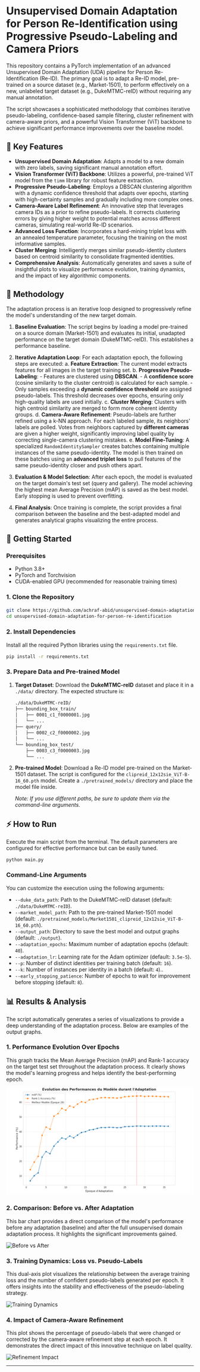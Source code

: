 

# Unsupervised Domain Adaptation for Person Re-Identification using Progressive Pseudo-Labeling and Camera Priors

This repository contains a PyTorch implementation of an advanced Unsupervised Domain Adaptation (UDA) pipeline for Person Re-Identification (Re-ID). The primary goal is to adapt a Re-ID model, pre-trained on a source dataset (e.g., Market-1501), to perform effectively on a new, unlabeled target dataset (e.g., DukeMTMC-reID) without requiring any manual annotation.

The script showcases a sophisticated methodology that combines iterative pseudo-labeling, confidence-based sample filtering, cluster refinement with camera-aware priors, and a powerful Vision Transformer (ViT) backbone to achieve significant performance improvements over the baseline model.

## 🚀 Key Features

- **Unsupervised Domain Adaptation**: Adapts a model to a new domain with zero labels, saving significant manual annotation effort.
- **Vision Transformer (ViT) Backbone**: Utilizes a powerful, pre-trained ViT model from the `timm` library for robust feature extraction.
- **Progressive Pseudo-Labeling**: Employs a DBSCAN clustering algorithm with a dynamic confidence threshold that adapts over epochs, starting with high-certainty samples and gradually including more complex ones.
- **Camera-Aware Label Refinement**: An innovative step that leverages camera IDs as a prior to refine pseudo-labels. It corrects clustering errors by giving higher weight to potential matches across different cameras, simulating real-world Re-ID scenarios.
- **Advanced Loss Function**: Incorporates a hard-mining triplet loss with an annealed temperature parameter, focusing the training on the most informative samples.
- **Cluster Merging**: Intelligently merges similar pseudo-identity clusters based on centroid similarity to consolidate fragmented identities.
- **Comprehensive Analysis**: Automatically generates and saves a suite of insightful plots to visualize performance evolution, training dynamics, and the impact of key algorithmic components.

## 📖 Methodology

The adaptation process is an iterative loop designed to progressively refine the model's understanding of the new target domain.

1.  **Baseline Evaluation**: The script begins by loading a model pre-trained on a source domain (Market-1501) and evaluates its initial, unadapted performance on the target domain (DukeMTMC-reID). This establishes a performance baseline.

2.  **Iterative Adaptation Loop**: For each adaptation epoch, the following steps are executed:
    a. **Feature Extraction**: The current model extracts features for all images in the target training set.
    b. **Progressive Pseudo-Labeling**:
        - Features are clustered using **DBSCAN**.
        - A **confidence score** (cosine similarity to the cluster centroid) is calculated for each sample.
        - Only samples exceeding a **dynamic confidence threshold** are assigned pseudo-labels. This threshold decreases over epochs, ensuring only high-quality labels are used initially.
    c. **Cluster Merging**: Clusters with high centroid similarity are merged to form more coherent identity groups.
    d. **Camera-Aware Refinement**: Pseudo-labels are further refined using a k-NN approach. For each labeled sample, its neighbors' labels are polled. Votes from neighbors captured by **different cameras** are given a higher weight, significantly improving label quality by correcting single-camera clustering mistakes.
    e. **Model Fine-Tuning**: A specialized `RandomIdentitySampler` creates batches containing multiple instances of the same pseudo-identity. The model is then trained on these batches using an **advanced triplet loss** to pull features of the same pseudo-identity closer and push others apart.

3.  **Evaluation & Model Selection**: After each epoch, the model is evaluated on the target domain's test set (query and gallery). The model achieving the highest mean Average Precision (mAP) is saved as the best model. Early stopping is used to prevent overfitting.

4.  **Final Analysis**: Once training is complete, the script provides a final comparison between the baseline and the best-adapted model and generates analytical graphs visualizing the entire process.

## 🏁 Getting Started

### Prerequisites

- Python 3.8+
- PyTorch and Torchvision
- CUDA-enabled GPU (recommended for reasonable training times)

### 1. Clone the Repository

```bash
git clone https://github.com/achraf-abid/unsupervised-domain-adaptation-for-person-re-identification.git
cd unsupervised-domain-adaptation-for-person-re-identification
```

### 2. Install Dependencies

Install all the required Python libraries using the `requirements.txt` file.

```bash
pip install -r requirements.txt
```

### 3. Prepare Data and Pre-trained Model

1.  **Target Dataset**: Download the **DukeMTMC-reID** dataset and place it in a `./data/` directory. The expected structure is:
    ```
    ./data/DukeMTMC-reID/
    ├── bounding_box_train/
    │   ├── 0001_c1_f0000001.jpg
    │   └── ...
    ├── query/
    │   ├── 0002_c2_f0000002.jpg
    │   └── ...
    └── bounding_box_test/
        ├── 0003_c3_f0000003.jpg
        └── ...
    ```

2.  **Pre-trained Model**: Download a Re-ID model pre-trained on the Market-1501 dataset. The script is configured for the `clipreid_12x12sie_ViT-B-16_60.pth` model. Create a `./pretrained_models/` directory and place the model file inside.

    *Note: If you use different paths, be sure to update them via the command-line arguments.*

## ⚡ How to Run

Execute the main script from the terminal. The default parameters are configured for effective performance but can be easily tuned.

```bash
python main.py
```

### Command-Line Arguments

You can customize the execution using the following arguments:

-   `--duke_data_path`: Path to the DukeMTMC-reID dataset (default: `./data/DukeMTMC-reID`).
-   `--market_model_path`: Path to the pre-trained Market-1501 model (default: `./pretrained_models/Market1501_clipreid_12x12sie_ViT-B-16_60.pth`).
-   `--output_path`: Directory to save the best model and output graphs (default: `./output`).
-   `--adaptation_epochs`: Maximum number of adaptation epochs (default: `40`).
-   `--adaptation_lr`: Learning rate for the Adam optimizer (default: `3.5e-5`).
-   `--p`: Number of distinct identities per training batch (default: `16`).
-   `--k`: Number of instances per identity in a batch (default: `4`)..
-   `--early_stopping_patience`: Number of epochs to wait for improvement before stopping (default: `8`).

## 📊 Results & Analysis

The script automatically generates a series of visualizations to provide a deep understanding of the adaptation process. Below are examples of the output graphs.

### 1. Performance Evolution Over Epochs
This graph tracks the Mean Average Precision (mAP) and Rank-1 accuracy on the target test set throughout the adaptation process. It clearly shows the model's learning progress and helps identify the best-performing epoch.

![Performance Evolution](https://github.com/Achraf-ABID/Unsupervised-Domain-Adaptation-for-Person-Re-identification/blob/main/output/graphs/evolution_performances.png?raw=true)

### 2. Comparison: Before vs. After Adaptation
This bar chart provides a direct comparison of the model's performance before any adaptation (baseline) and after the full unsupervised domain adaptation process. It highlights the significant improvements gained.

![Before vs After](https://github.com/achraf-abid/reid-project/blob/main/graphs/comparaison_avant_apres.png?raw=true)

### 3. Training Dynamics: Loss vs. Pseudo-Labels
This dual-axis plot visualizes the relationship between the average training loss and the number of confident pseudo-labels generated per epoch. It offers insights into the stability and effectiveness of the pseudo-labeling strategy.

![Training Dynamics](https://github.com/achraf-abid/reid-project/blob/main/graphs/dynamique_entrainement.png?raw=true)

### 4. Impact of Camera-Aware Refinement
This plot shows the percentage of pseudo-labels that were changed or corrected by the camera-aware refinement step at each epoch. It demonstrates the direct impact of this innovative technique on label quality.

![Refinement Impact](https://github.com/achraf-abid/reid-project/blob/main/graphs/impact_raffinement.png?raw=true)

---
